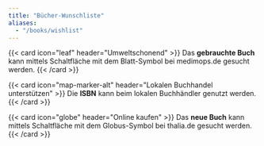 ```yaml
---
title: "Bücher-Wunschliste"
aliases:
  - "/books/wishlist"
---
```

{{< card icon="leaf" header="Umweltschonend" >}}
Das **gebrauchte Buch** kann mittels Schaltfläche mit dem Blatt-Symbol bei
medimops.de gesucht werden.
{{< /card >}}

{{< card icon="map-marker-alt" header="Lokalen Buchhandel unterstützen" >}}
Die **ISBN** kann beim lokalen Buchhändler genutzt werden.
{{< /card >}}

{{< card icon="globe" header="Online kaufen" >}}
Das **neue Buch** kann mittels Schaltfläche mit dem Globus-Symbol bei thalia.de
gesucht werden.
{{< /card >}}